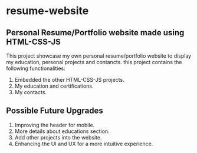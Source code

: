 # resume-website

## Personal Resume/Portfolio website made using HTML-CSS-JS

This project showcase my own personal resume/portfolio website to display my education, personal projects and contancts. this project contains the following functionalities:

1. Embedded the other HTML-CSS-JS projects.
2. My education and certifications.
3. My contacts.

## Possible Future Upgrades

1. Improving the header for mobile.
2. More details about educations section.
3. Add other projects into the website.
4. Enhancing the UI and UX for a more intuitive experience.
